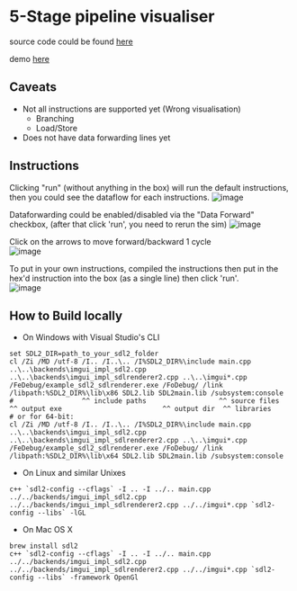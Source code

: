 # 5-Stage pipeline visualiser
source code could be found [here](https://github.com/d-a-y-dev/mips-visualiser)

demo [here](https://d-a-y-dev.github.io/mips-visualiser/)
## Caveats
- Not all instructions are supported yet (Wrong visualisation)
    - Branching
    - Load/Store
- Does not have data forwarding lines yet

## Instructions
Clicking "run" (without anything in the box) will run the default instructions, then you could see the dataflow for each instructions.
![image](https://github.com/d-a-y-dev/d-a-y-dev.github.io/assets/88727759/35fbd437-84cc-4a74-bdac-dc0cdb0bbca8)

Dataforwarding could be enabled/disabled via the "Data Forward" checkbox, (after that click 'run', you need to rerun the sim)
![image](https://github.com/d-a-y-dev/d-a-y-dev.github.io/assets/88727759/6e05af46-5219-4686-a211-7e644ac1b9de)

Click on the arrows to move forward/backward 1 cycle                
![image](https://github.com/d-a-y-dev/d-a-y-dev.github.io/assets/88727759/9f3a9c84-96ee-445c-bb3a-26a19eedd9c5)

To put in your own instructions, compiled the instructions then put in the hex'd instruction into the box (as a single line) then click 'run'.           
![image](https://github.com/d-a-y-dev/d-a-y-dev.github.io/assets/88727759/52a6c175-a150-44b3-8e05-6e84b31bf840)

## How to Build locally

- On Windows with Visual Studio's CLI

```
set SDL2_DIR=path_to_your_sdl2_folder
cl /Zi /MD /utf-8 /I.. /I..\.. /I%SDL2_DIR%\include main.cpp ..\..\backends\imgui_impl_sdl2.cpp ..\..\backends\imgui_impl_sdlrenderer2.cpp ..\..\imgui*.cpp /FeDebug/example_sdl2_sdlrenderer.exe /FoDebug/ /link /libpath:%SDL2_DIR%\lib\x86 SDL2.lib SDL2main.lib /subsystem:console
#                 ^^ include paths                  ^^ source files                                                                                         ^^ output exe                         ^^ output dir  ^^ libraries
# or for 64-bit:
cl /Zi /MD /utf-8 /I.. /I..\.. /I%SDL2_DIR%\include main.cpp ..\..\backends\imgui_impl_sdl2.cpp ..\..\backends\imgui_impl_sdlrenderer2.cpp ..\..\imgui*.cpp /FeDebug/example_sdl2_sdlrenderer.exe /FoDebug/ /link /libpath:%SDL2_DIR%\lib\x64 SDL2.lib SDL2main.lib /subsystem:console
```

- On Linux and similar Unixes

```
c++ `sdl2-config --cflags` -I .. -I ../.. main.cpp ../../backends/imgui_impl_sdl2.cpp ../../backends/imgui_impl_sdlrenderer2.cpp ../../imgui*.cpp `sdl2-config --libs` -lGL
```

- On Mac OS X

```
brew install sdl2
c++ `sdl2-config --cflags` -I .. -I ../.. main.cpp ../../backends/imgui_impl_sdl2.cpp ../../backends/imgui_impl_sdlrenderer2.cpp ../../imgui*.cpp `sdl2-config --libs` -framework OpenGl
```
